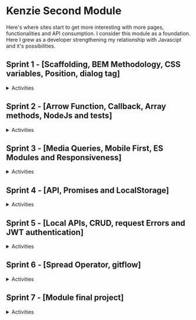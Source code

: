# Kenzie Second Module

<p>
  Here's where sites start to get more interesting with more pages, functionalities and API consumption. I consider this module as a foundation. Here I grew as a developer strengthening my relationship with Javascipt and it's possibilities.
</p>

## Sprint 1 - [Scaffolding, BEM Methodology, CSS variables, Position, dialog tag]

<details>
  <summary>Activities</summary>

### Activity S1_04 - CSS variables

Exercise goal: prove the advantages of using variables in CSS and provide better code maintenance.

<a href="./src/S1_04"> <img src="./src/assets/images/code_button.png"> </a> &nbsp; &nbsp;
<a href="link_pages"> <img src="./src/assets/images/project_button.png"> </a> &nbsp; &nbsp;

---

### Project S1_16 - Generic Institutional Website

Project goal: Use CSS variables in conjunction with BEM methodology to raise the quality of CSS code.

<a href="./src/S1_16/"> <img src="./src/assets/images/code_button.png"> </a> &nbsp; &nbsp;
<a href="https://kenzie-academy-brasil-developers.github.io/Kenzie-Academy-Brasil-Developers-m2-criando-site-institucional-generico-Luhmaria/"> <img src="./src/assets/images/project_button.png"> </a> &nbsp; &nbsp;

</details>

## Sprint 2 - [Arrow Function, Callback, Array methods, NodeJs and tests]

<details>
  <summary>Activities</summary>

### Activity S2_05 - Filtering data

Exercise goal: improve abilities using methods (filter and find).

<a href="./src/S2_05"> <img src="./src/assets/images/code_button.png"> </a> &nbsp; &nbsp;
<a href="link_pages"> <img src="./src/assets/images/project_button.png"> </a> &nbsp; &nbsp;

---

### Activity S2_06 - Searching data

Exercise goal: improve abilities using methods (filter and includes).

<a href="./src/S2_06"> <img src="./src/assets/images/code_button.png"> </a> &nbsp; &nbsp;
<a href="link_pages"> <img src="./src/assets/images/project_button.png"> </a> &nbsp; &nbsp;

---

### Activity S2_07 - Removing data

Exercise goal: improve abilities using methods (findIndex and splice).

<a href="./src/S2_07"> <img src="./src/assets/images/code_button.png"> </a> &nbsp; &nbsp;
<a href="link_pages"> <img src="./src/assets/images/project_button.png"> </a> &nbsp; &nbsp;

---

### Activity S2_08 - Reducing data

Exercise goal: improve abilities using methods (filter, map and reduce).

<a href="./src/S2_08"> <img src="./src/assets/images/code_button.png"> </a> &nbsp; &nbsp;
<a href="link_pages"> <img src="./src/assets/images/project_button.png"> </a> &nbsp; &nbsp;

---

### Project S2_13 - Rebuild arrays methods

Project goal: understand how methods work by reproducing them from scratch.

<a href="./src/S2_13"> <img src="./src/assets/images/code_button.png"> </a> &nbsp; &nbsp;

---

</details>

## Sprint 3 - [Media Queries, Mobile First, ES Modules and Responsiveness]

<details>
  <summary>Activities</summary>

### Activity S3_03 - Creating a responsive menu

Exercise goal: build logic for add or remove classes of elements and use media queries.

<a href="./src/S3_03"> <img src="./src/assets/images/code_button.png"> </a> &nbsp; &nbsp;
<a href="link_pages"> <img src="./src/assets/images/project_button.png"> </a> &nbsp; &nbsp;

---

### Project S3_14 - Social Media

Project goal: Apply mobile first and all responsiveness tools for achieve best user experience and use ES Modules.

<a href="./src/S3_14/"> <img src="./src/assets/images/code_button.png"> </a> &nbsp; &nbsp;
<a href="https://kenzie-academy-brasil-developers.github.io/-Kenzie-Academy-Brasil-Developers-Sprint-03-criando-rede-social-Luhmaria/"> <img src="./src/assets/images/project_button.png"> </a> &nbsp; &nbsp;

</details>

## Sprint 4 - [API, Promises and LocalStorage]

<details>
  <summary>Activities</summary>

### Project S4_15 - GitSearch

Project goal: Redirect user to correct pages and render elements with API consumption (Github API).

<a href="./src/S4_15/"> <img src="./src/assets/images/code_button.png"> </a> &nbsp; &nbsp;
<a href="https://kenzie-academy-brasil-developers.github.io/Kenzie-Academy-Brasil-Developers-gitSearchBase-Luhmaria/"> <img src="./src/assets/images/project_button.png"> </a> &nbsp; &nbsp;

</details>

## Sprint 5 - [Local APIs, CRUD, request Errors and JWT authentication]

<details>
  <summary>Activities</summary>

### Project S5_10 - Pokedéx

Project goal: Render elements with API consumption (PokéAPI).

<a href="./src/S5_10/"> <img src="./src/assets/images/code_button.png"> </a> &nbsp; &nbsp;
<a href="link_pages"> <img src="./src/assets/images/project_button.png"> </a> &nbsp; &nbsp;

</details>

## Sprint 6 - [Spread Operator, gitflow]

<details>
  <summary>Activities</summary>

### Project S6_07 - PetInfo

Project goal: summarize all tolls learned until this point: API consumption, user redirect, ES modules, mobile first.

<a href="./src/S6_07/"> <img src="./src/assets/images/code_button.png"> </a> &nbsp; &nbsp;
<a href="https://kenzie-academy-brasil-developers.github.io/Kenzie-Academy-Brasil-Developers-petinfo-Luhmaria/"> <img src="./src/assets/images/project_button.png"> </a> &nbsp; &nbsp;

</details>

## Sprint 7 - [Module final project]

<details>
  <summary>Activities</summary>

### Project S7_01 - "Kenzie Empresas"

Project goal: summarize all tolls learned on module with different users access and visualisations.

->Administrator access to the site grants permissions for hiring and firing employees, in addition to registering sectors.
<br/>
->Employee user can view their teammates and edit their personal information.

<a href="./src/S7_01/"> <img src="./src/assets/images/code_button.png"> </a> &nbsp; &nbsp;
<a href="https://kenzie-academy-brasil-developers.github.io/Kenzie-Academy-Brasil-Developers-m2-projeto-frotend-empresas-Luhmaria/"> <img src="./src/assets/images/project_button.png"> </a> &nbsp; &nbsp;

</details>
